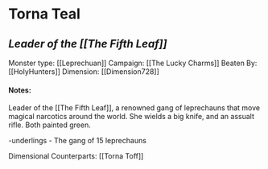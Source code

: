 # Torna Teal
## *Leader of the [[The Fifth Leaf]]*

Monster type: [[Leprechuan]]
Campaign: [[The Lucky Charms]]
Beaten By: [[HolyHunters]]
Dimension: [[Dimension728]]

#### Notes:
Leader of the [[The Fifth Leaf]], a renowned gang of leprechauns that move magical narcotics around the world. She wields a big knife, and an assualt rifle. Both painted green.

-underlings
	- The gang of 15 leprechauns

Dimensional Counterparts:
[[Torna Toff]] 